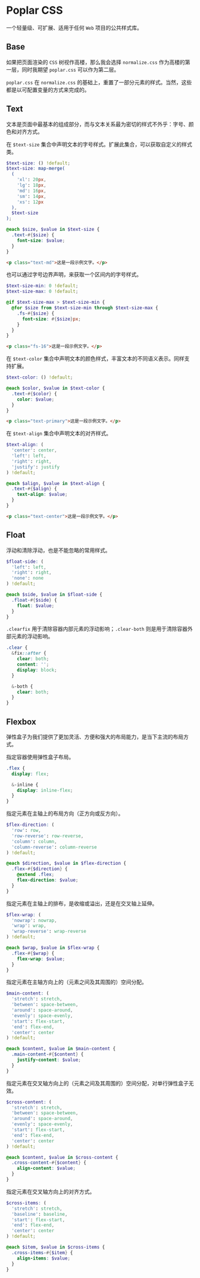# Poplar CSS

一个轻量级、可扩展、适用于任何 `Web` 项目的公共样式库。

## Base

如果把页面渲染的 `CSS` 树视作高楼，那么我会选择 `normalize.css` 作为高楼的第一层，同时我期望 `poplar.css` 可以作为第二层。

`poplar.css` 在 `normalize.css` 的基础上，重置了一部分元素的样式。当然，这些都是以可配置变量的方式来完成的。

## Text

文本是页面中最基本的组成部分，而与文本关系最为密切的样式不外乎：字号、颜色和对齐方式。

在 `$text-size` 集合中声明文本的字号样式。扩展此集合，可以获取自定义的样式类。

``` scss
$text-size: () !default;
$text-size: map-merge(
  (
    'xl': 20px,
    'lg': 18px,
    'md': 16px,
    'sm': 14px,
    'xs': 12px
  ),
  $text-size
);

@each $size, $value in $text-size {
  .text-#{$size} {
    font-size: $value;
  }
}
```

``` html
<p class="text-md">这是一段示例文字。</p>
```

也可以通过字号边界声明，来获取一个区间内的字号样式。

``` scss
$text-size-min: 0 !default;
$text-size-max: 0 !default;

@if $text-size-max > $text-size-min {
  @for $size from $text-size-min through $text-size-max {
    .fs-#{$size} {
      font-size: #{$size}px;
    }
  }
}
```

``` html
<p class="fs-16">这是一段示例文字。</p>
```

在 `$text-color` 集合中声明文本的颜色样式，丰富文本的不同语义表示。同样支持扩展。

``` scss
$text-color: () !default;

@each $color, $value in $text-color {
  .text-#{$color} {
    color: $value;
  }
}
```

``` html
<p class="text-primary">这是一段示例文字。</p>
```

在 `$text-align` 集合中声明文本的对齐样式。

``` scss
$text-align: (
  'center': center,
  'left': left,
  'right': right,
  'justify': justify
) !default;

@each $align, $value in $text-align {
  .text-#{$align} {
    text-align: $value;
  }
}
```

``` html
<p class="text-center">这是一段示例文字。</p>
```

## Float

浮动和清除浮动，也是不能忽略的常用样式。

``` scss
$float-side: (
  'left': left,
  'right': right,
  'none': none
) !default;

@each $side, $value in $float-side {
  .float-#{$side} {
    float: $value;
  }
}
```

`.clearfix` 用于清除容器内部元素的浮动影响；`.clear-both` 则是用于清除容器外部元素的浮动影响。

``` scss
.clear {
  &fix::after {
    clear: both;
    content: '';
    display: block;
  }

  &-both {
    clear: both;
  }
}
```

## Flexbox

弹性盒子为我们提供了更加灵活、方便和强大的布局能力，是当下主流的布局方式。

指定容器使用弹性盒子布局。

``` scss
.flex {
  display: flex;

  &-inline {
    display: inline-flex;
  }
}
```

指定元素在主轴上的布局方向（正方向或反方向）。

``` scss
$flex-direction: (
  'row': row,
  'row-reverse': row-reverse,
  'column': column,
  'column-reverse': column-reverse
) !default;

@each $direction, $value in $flex-direction {
  .flex-#{$direction} {
    @extend .flex;
    flex-direction: $value;
  }
}
```

指定元素在主轴上的排布，是收缩或溢出，还是在交叉轴上延伸。

``` scss
$flex-wrap: (
  'nowrap': nowrap,
  'wrap': wrap,
  'wrap-reverse': wrap-reverse
) !default;

@each $wrap, $value in $flex-wrap {
  .flex-#{$wrap} {
    flex-wrap: $value;
  }
}
```

指定元素在主轴方向上的（元素之间及其周围的）空间分配。

``` scss
$main-content: (
  'stretch': stretch,
  'between': space-between,
  'around': space-around,
  'evenly': space-evenly,
  'start': flex-start,
  'end': flex-end,
  'center': center
) !default;

@each $content, $value in $main-content {
  .main-content-#{$content} {
    justify-content: $value;
  }
}
```

指定元素在交叉轴方向上的（元素之间及其周围的）空间分配，对单行弹性盒子无效。

``` scss
$cross-content: (
  'stretch': stretch,
  'between': space-between,
  'around': space-around,
  'evenly': space-evenly,
  'start': flex-start,
  'end': flex-end,
  'center': center
) !default;

@each $content, $value in $cross-content {
  .cross-content-#{$content} {
    align-content: $value;
  }
}
```

指定元素在交叉轴方向上的对齐方式。

``` scss
$cross-items: (
  'stretch': stretch,
  'baseline': baseline,
  'start': flex-start,
  'end': flex-end,
  'center': center
) !default;

@each $item, $value in $cross-items {
  .cross-items-#{$item} {
    align-items: $value;
  }
}
```
